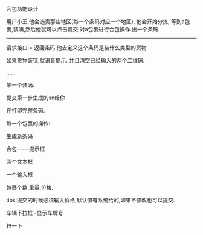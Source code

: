 合包功能设计

用户小王,他会选责那些地区(每一个条码对应一个地区),
他会开始分拣,
等到a包裹,装满,然后他就可以点击提交,对a包裹进行合包操作.出一个条码.

--------------------------------------------

请求接口 =   返回条码
他去定义这个条码是装什么类型的货物

如果货物装错,就语音提示. 并且清空已经输入的两个二维码.

.....

某一个装满.

提交第一步生成的sn给你

在打印完整条码.


每一个包裹的操作:





生成新条码

合包-----提示框

两个文本框

一个输入框

包裹个数,重量,价格,


tips:提交的时候必须输入价格,默认值有系统给的,如果不修改也可以提交.



车辆下拉框 -显示车牌号

扫一下
